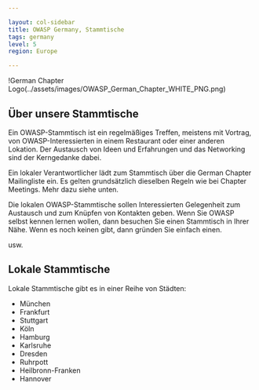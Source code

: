 ```yaml
---

layout: col-sidebar
title: OWASP Germany, Stammtische
tags: germany
level: 5
region: Europe

---
```


!German Chapter Logo(../assets/images/OWASP_German_Chapter_WHITE_PNG.png)

## Über unsere Stammtische

Ein OWASP-Stammtisch ist ein regelmäßiges Treffen, meistens mit Vortrag, von
OWASP-Interessierten in einem Restaurant oder einer anderen Lokation. Der
Austausch von Ideen und Erfahrungen und das Networking sind der Kerngedanke dabei.

Ein lokaler Verantwortlicher lädt zum Stammtisch über die German Chapter
Mailingliste ein. Es gelten grundsätzlich dieselben Regeln wie bei Chapter
Meetings. Mehr dazu siehe unten.

Die lokalen OWASP-Stammtische sollen Interessierten Gelegenheit zum Austausch
und zum Knüpfen von Kontakten geben. Wenn Sie OWASP selbst kennen lernen
wollen, dann besuchen Sie einen Stammtisch in Ihrer Nähe. Wenn es noch keinen
gibt, dann gründen Sie einfach einen.

usw.

## Lokale Stammtische


Lokale Stammtische gibt es in einer Reihe von Städten:

* München
* Frankfurt
* Stuttgart
* Köln
* Hamburg
* Karlsruhe
* Dresden
* Ruhrpott
* Heilbronn-Franken
* Hannover
